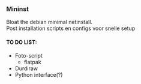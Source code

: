 ### Mininst
Bloat the debian minimal netinstall.\
Post installation scripts en configs voor snelle setup


#### __TO DO LIST:__
- Foto-script
  - flatpak
- Durdiraw
- Python interface(?)
